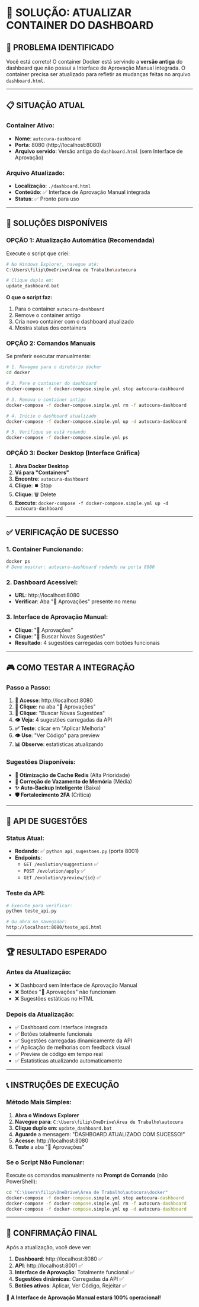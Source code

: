 # 🐳 **SOLUÇÃO: ATUALIZAR CONTAINER DO DASHBOARD**

## 🎯 **PROBLEMA IDENTIFICADO**

Você está correto! O container Docker está servindo a **versão antiga** do dashboard que não possui a Interface de Aprovação Manual integrada. O container precisa ser atualizado para refletir as mudanças feitas no arquivo `dashboard.html`.

---

## 📋 **SITUAÇÃO ATUAL**

### **Container Ativo:**
- **Nome**: `autocura-dashboard`
- **Porta**: 8080 (http://localhost:8080)
- **Arquivo servido**: Versão antiga do `dashboard.html` (sem Interface de Aprovação)

### **Arquivo Atualizado:**
- **Localização**: `./dashboard.html`
- **Conteúdo**: ✅ Interface de Aprovação Manual integrada
- **Status**: ✅ Pronto para uso

---

## 🔧 **SOLUÇÕES DISPONÍVEIS**

### **OPÇÃO 1: Atualização Automática (Recomendada)**

Execute o script que criei:

```bash
# No Windows Explorer, navegue até:
C:\Users\filip\OneDrive\Área de Trabalho\autocura

# Clique duplo em:
update_dashboard.bat
```

**O que o script faz:**
1. Para o container `autocura-dashboard`
2. Remove o container antigo  
3. Cria novo container com o dashboard atualizado
4. Mostra status dos containers

### **OPÇÃO 2: Comandos Manuais**

Se preferir executar manualmente:

```bash
# 1. Navegue para o diretório docker
cd docker

# 2. Pare o container do dashboard
docker-compose -f docker-compose.simple.yml stop autocura-dashboard

# 3. Remova o container antigo
docker-compose -f docker-compose.simple.yml rm -f autocura-dashboard

# 4. Inicie o dashboard atualizado
docker-compose -f docker-compose.simple.yml up -d autocura-dashboard

# 5. Verifique se está rodando
docker-compose -f docker-compose.simple.yml ps
```

### **OPÇÃO 3: Docker Desktop (Interface Gráfica)**

1. **Abra Docker Desktop**
2. **Vá para "Containers"**
3. **Encontre**: `autocura-dashboard`
4. **Clique**: ⏹️ Stop
5. **Clique**: 🗑️ Delete
6. **Execute**: `docker-compose -f docker-compose.simple.yml up -d autocura-dashboard`

---

## ✅ **VERIFICAÇÃO DE SUCESSO**

### **1. Container Funcionando:**
```bash
docker ps
# Deve mostrar: autocura-dashboard rodando na porta 8080
```

### **2. Dashboard Acessível:**
- **URL**: http://localhost:8080
- **Verificar**: Aba "🤖 Aprovações" presente no menu

### **3. Interface de Aprovação Manual:**
- **Clique**: "🤖 Aprovações" 
- **Clique**: "🔄 Buscar Novas Sugestões"
- **Resultado**: 4 sugestões carregadas com botões funcionais

---

## 🎮 **COMO TESTAR A INTEGRAÇÃO**

### **Passo a Passo:**

1. **📱 Acesse**: http://localhost:8080
2. **🔘 Clique**: na aba "🤖 Aprovações"  
3. **🔄 Clique**: "Buscar Novas Sugestões"
4. **👁️ Veja**: 4 sugestões carregadas da API
5. **✅ Teste**: clicar em "Aplicar Melhoria"
6. **👁️ Use**: "Ver Código" para preview
7. **📊 Observe**: estatísticas atualizando

### **Sugestões Disponíveis:**
- **🚀 Otimização de Cache Redis** (Alta Prioridade)
- **🐛 Correção de Vazamento de Memória** (Média)
- **✨ Auto-Backup Inteligente** (Baixa)
- **🛡️ Fortalecimento 2FA** (Crítica)

---

## 🔄 **API DE SUGESTÕES**

### **Status Atual:**
- **Rodando**: ✅ `python api_sugestoes.py` (porta 8001)
- **Endpoints**: 
  - `GET /evolution/suggestions` ✅
  - `POST /evolution/apply` ✅
  - `GET /evolution/preview/{id}` ✅

### **Teste da API:**
```bash
# Execute para verificar:
python teste_api.py

# Ou abra no navegador:
http://localhost:8080/teste_api.html
```

---

## 🏆 **RESULTADO ESPERADO**

### **Antes da Atualização:**
- ❌ Dashboard sem Interface de Aprovação Manual
- ❌ Botões "🤖 Aprovações" não funcionam
- ❌ Sugestões estáticas no HTML

### **Depois da Atualização:**
- ✅ Dashboard com Interface integrada
- ✅ Botões totalmente funcionais
- ✅ Sugestões carregadas dinamicamente da API
- ✅ Aplicação de melhorias com feedback visual
- ✅ Preview de código em tempo real
- ✅ Estatísticas atualizando automaticamente

---

## 📞 **INSTRUÇÕES DE EXECUÇÃO**

### **Método Mais Simples:**

1. **Abra o Windows Explorer**
2. **Navegue para**: `C:\Users\filip\OneDrive\Área de Trabalho\autocura`
3. **Clique duplo em**: `update_dashboard.bat`
4. **Aguarde** a mensagem: "DASHBOARD ATUALIZADO COM SUCESSO!"
5. **Acesse**: http://localhost:8080
6. **Teste** a aba "🤖 Aprovações"

### **Se o Script Não Funcionar:**

Execute os comandos manualmente no **Prompt de Comando** (não PowerShell):

```cmd
cd "C:\Users\filip\OneDrive\Área de Trabalho\autocura\docker"
docker-compose -f docker-compose.simple.yml stop autocura-dashboard
docker-compose -f docker-compose.simple.yml rm -f autocura-dashboard  
docker-compose -f docker-compose.simple.yml up -d autocura-dashboard
```

---

## 🎊 **CONFIRMAÇÃO FINAL**

Após a atualização, você deve ver:

1. **Dashboard**: http://localhost:8080 ✅
2. **API**: http://localhost:8001 ✅ 
3. **Interface de Aprovação**: Totalmente funcional ✅
4. **Sugestões dinâmicas**: Carregadas da API ✅
5. **Botões ativos**: Aplicar, Ver Código, Rejeitar ✅

**🎉 A Interface de Aprovação Manual estará 100% operacional!** 